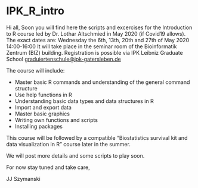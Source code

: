 # IPK_R_intro

Hi all, 
Soon you will find here the scripts and excercises for the Introduction to R course led by Dr. Lothar Altschmied in May 2020 (if Covid19 allows).
The exact dates are: Wednesday the 6th, 13th, 20th and 27th of May 2020  14:00-16:00 
It will take place in the seminar room of the Bioinformatik Zentrum (BIZ) building.
Registration is possible via IPK Leibniz Graduate School graduiertenschule@ipk-gatersleben.de

The course will include:

-	Master basic R commands and understanding of the general command structure
-	Use help functions in R
-	Understanding basic data types and data structures in R
-	Import and export data
-	Master basic graphics
-	Writing own functions and scripts
-	Installing packages

This course will be followed by a compatible “Biostatistics survival kit and data visualization in R” course later in the summer.

We will post more details and some scripts to play soon.

For now stay tuned and take care,

JJ Szymanski
